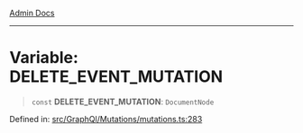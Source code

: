 [Admin Docs](/)

***

# Variable: DELETE\_EVENT\_MUTATION

> `const` **DELETE\_EVENT\_MUTATION**: `DocumentNode`

Defined in: [src/GraphQl/Mutations/mutations.ts:283](https://github.com/PalisadoesFoundation/talawa-admin/blob/main/src/GraphQl/Mutations/mutations.ts#L283)
